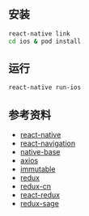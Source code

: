 
## 安装

```bash
react-native link
cd ios & pod install
```

## 运行
```bash
react-native run-ios
```

## 参考资料
- [react-native](https://facebook.github.io/react-native/)
- [react-navigation](https://reactnavigation.org/docs/en/getting-started.html)
- [native-base](https://nativebase.io/)
- [axios](https://github.com/axios/axios)
- [immutable](https://github.com/immutable-js/immutable-js])
- [redux](https://github.com/reactjs/redux)
- [redux-cn](https://www.redux.org.cn)
- [react-redux](http://cn.redux.js.org/docs/react-redux/)
- [redux-sage](https://redux-saga-in-chinese.js.org)